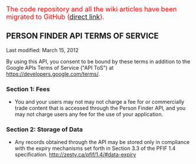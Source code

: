 <font color='red' size='4'>The code repository and all the wiki articles have been migrated to GitHub (<a href='https://github.com/google/personfinder/wiki/TermsOfService'>direct link</a>).</font>
## PERSON FINDER API TERMS OF SERVICE ##
Last modified: March 15, 2012

By using this API, you consent to be bound by these terms in addition to the Google APIs Terms of Service ("API ToS") at https://developers.google.com/terms/.

### Section 1:  Fees ###
  * You and your users may not may not charge a fee for or commercially trade content that is accessed through the Person Finder API, and you may not charge users any fee for the use of your application.

### Section 2:  Storage of Data ###
  * Any records obtained through the API may be stored only in compliance with the expiry mechanisms set forth in Section 3.3 of the PFIF 1.4 specification. http://zesty.ca/pfif/1.4/#data-expiry